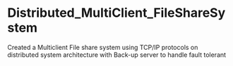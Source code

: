 # Distributed_MultiClient_FileShareSystem
Created a Multiclient File share system using TCP/IP protocols on distributed system architecture  with Back-up server to handle fault tolerant 
